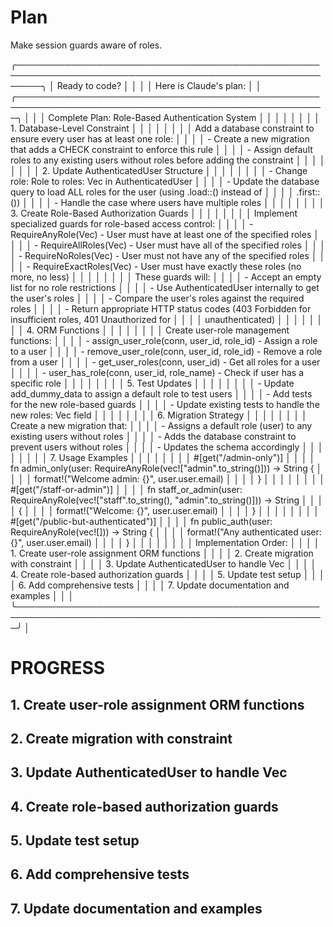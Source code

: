 # Plan

Make session guards aware of roles.

╭────────────────────────────────────────────────────────────────────────────────────────────────────────╮
│ Ready to code?                                                                                         │
│                                                                                                        │
│ Here is Claude's plan:                                                                                 │
│ ╭────────────────────────────────────────────────────────────────────────────────────────────────────╮ │
│ │ Complete Plan: Role-Based Authentication System                                                    │ │
│ │                                                                                                    │ │
│ │ 1. Database-Level Constraint                                                                       │ │
│ │                                                                                                    │ │
│ │ Add a database constraint to ensure every user has at least one role:                              │ │
│ │ - Create a new migration that adds a CHECK constraint to enforce this rule                         │ │
│ │ - Assign default roles to any existing users without roles before adding the constraint            │ │
│ │                                                                                                    │ │
│ │ 2. Update AuthenticatedUser Structure                                                              │ │
│ │                                                                                                    │ │
│ │ - Change role: Role to roles: Vec<Role> in AuthenticatedUser                                       │ │
│ │ - Update the database query to load ALL roles for the user (using .load::<Role>() instead of       │ │
│ │ .first::<Role>())                                                                                  │ │
│ │ - Handle the case where users have multiple roles                                                  │ │
│ │                                                                                                    │ │
│ │ 3. Create Role-Based Authorization Guards                                                          │ │
│ │                                                                                                    │ │
│ │ Implement specialized guards for role-based access control:                                        │ │
│ │ - RequireAnyRole(Vec<String>) - User must have at least one of the specified roles                 │ │
│ │ - RequireAllRoles(Vec<String>) - User must have all of the specified roles                         │ │
│ │ - RequireNoRoles(Vec<String>) - User must not have any of the specified roles                      │ │
│ │ - RequireExactRoles(Vec<String>) - User must have exactly these roles (no more, no less)           │ │
│ │                                                                                                    │ │
│ │ These guards will:                                                                                 │ │
│ │ - Accept an empty list for no role restrictions                                                    │ │
│ │ - Use AuthenticatedUser internally to get the user's roles                                         │ │
│ │ - Compare the user's roles against the required roles                                              │ │
│ │ - Return appropriate HTTP status codes (403 Forbidden for insufficient roles, 401 Unauthorized for │ │
│ │  unauthenticated)                                                                                  │ │
│ │                                                                                                    │ │
│ │ 4. ORM Functions                                                                                   │ │
│ │                                                                                                    │ │
│ │ Create user-role management functions:                                                             │ │
│ │ - assign_user_role(conn, user_id, role_id) - Assign a role to a user                               │ │
│ │ - remove_user_role(conn, user_id, role_id) - Remove a role from a user                             │ │
│ │ - get_user_roles(conn, user_id) - Get all roles for a user                                         │ │
│ │ - user_has_role(conn, user_id, role_name) - Check if user has a specific role                      │ │
│ │                                                                                                    │ │
│ │ 5. Test Updates                                                                                    │ │
│ │                                                                                                    │ │
│ │ - Update add_dummy_data to assign a default role to test users                                     │ │
│ │ - Add tests for the new role-based guards                                                          │ │
│ │ - Update existing tests to handle the new roles: Vec<Role> field                                   │ │
│ │                                                                                                    │ │
│ │ 6. Migration Strategy                                                                              │ │
│ │                                                                                                    │ │
│ │ Create a new migration that:                                                                       │ │
│ │ - Assigns a default role (user) to any existing users without roles                                │ │
│ │ - Adds the database constraint to prevent users without roles                                      │ │
│ │ - Updates the schema accordingly                                                                   │ │
│ │                                                                                                    │ │
│ │ 7. Usage Examples                                                                                  │ │
│ │                                                                                                    │ │
│ │ #[get("/admin-only")]                                                                              │ │
│ │ fn admin_only(user: RequireAnyRole(vec!["admin".to_string()])) -> String {                         │ │
│ │     format!("Welcome admin: {}", user.user.email)                                                  │ │
│ │ }                                                                                                  │ │
│ │                                                                                                    │ │
│ │ #[get("/staff-or-admin")]                                                                          │ │
│ │ fn staff_or_admin(user: RequireAnyRole(vec!["staff".to_string(), "admin".to_string()])) -> String  │ │
│ │ {                                                                                                  │ │
│ │     format!("Welcome: {}", user.user.email)                                                        │ │
│ │ }                                                                                                  │ │
│ │                                                                                                    │ │
│ │ #[get("/public-but-authenticated")]                                                                │ │
│ │ fn public_auth(user: RequireAnyRole(vec![])) -> String {                                           │ │
│ │     format!("Any authenticated user: {}", user.user.email)                                         │ │
│ │ }                                                                                                  │ │
│ │                                                                                                    │ │
│ │ Implementation Order:                                                                              │ │
│ │ 1. Create user-role assignment ORM functions                                                       │ │
│ │ 2. Create migration with constraint                                                                │ │
│ │ 3. Update AuthenticatedUser to handle Vec                                                          │ │
│ │ 4. Create role-based authorization guards                                                          │ │
│ │ 5. Update test setup                                                                               │ │
│ │ 6. Add comprehensive tests                                                                         │ │
│ │ 7. Update documentation and examples                                                               │ │
│ ╰────────────────────────────────────────────────────────────────────────────────────────────────────╯ │

# PROGRESS
## 1. Create user-role assignment ORM functions
## 2. Create migration with constraint
## 3. Update AuthenticatedUser to handle Vec
## 4. Create role-based authorization guards
## 5. Update test setup
## 6. Add comprehensive tests
## 7. Update documentation and examples

